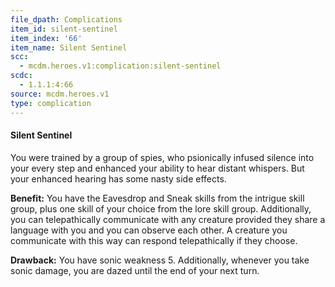 ```yaml
---
file_dpath: Complications
item_id: silent-sentinel
item_index: '66'
item_name: Silent Sentinel
scc:
  - mcdm.heroes.v1:complication:silent-sentinel
scdc:
  - 1.1.1:4:66
source: mcdm.heroes.v1
type: complication
---
```


#### Silent Sentinel

You were trained by a group of spies, who psionically infused silence into your every step and enhanced your ability to hear distant whispers. But your enhanced hearing has some nasty side effects.

**Benefit:** You have the Eavesdrop and Sneak skills from the intrigue skill group, plus one skill of your choice from the lore skill group. Additionally, you can telepathically communicate with any creature provided they share a language with you and you can observe each other. A creature you communicate with this way can respond telepathically if they choose.

**Drawback:** You have sonic weakness 5. Additionally, whenever you take sonic damage, you are dazed until the end of your next turn.
